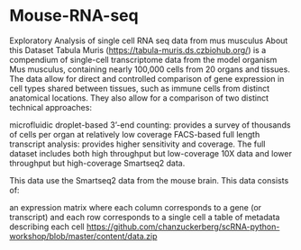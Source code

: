# Mouse-RNA-seq
Exploratory Analysis of single cell RNA seq data from mus musculus
About this Dataset
Tabula Muris (https://tabula-muris.ds.czbiohub.org/) is a compendium of single-cell transcriptome data from the model organism Mus musculus, containing nearly 100,000 cells from 20 organs and tissues. The data allow for direct and controlled comparison of gene expression in cell types shared between tissues, such as immune cells from distinct anatomical locations. They also allow for a comparison of two distinct technical approaches:

microfluidic droplet-based 3’-end counting: provides a survey of thousands of cells per organ at relatively low coverage
FACS-based full length transcript analysis: provides higher sensitivity and coverage.
The full dataset includes both high throughput but low-coverage 10X data and lower throughput but high-coverage Smartseq2 data.

This data use the Smartseq2 data from the mouse brain. This data consists of:

an expression matrix where each column corresponds to a gene (or transcript) and each row corresponds to a single cell
a table of metadata describing each cell
https://github.com/chanzuckerberg/scRNA-python-workshop/blob/master/content/data.zip
